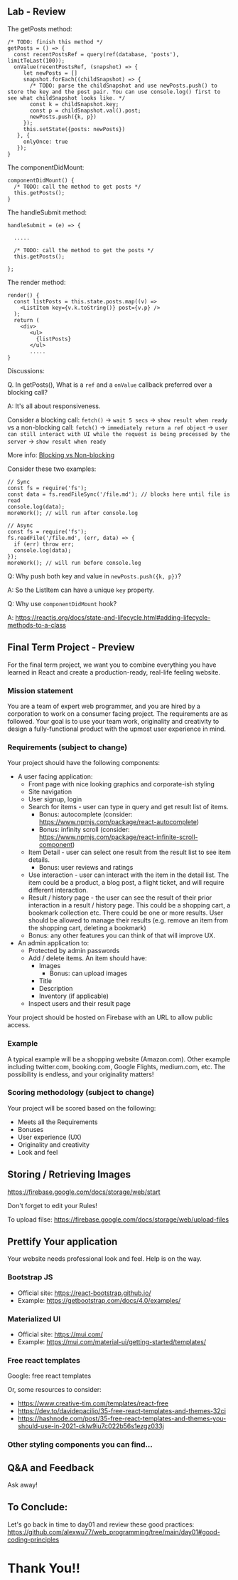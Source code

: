 ## Lab - Review

The getPosts method:

```
/* TODO: finish this method */
getPosts = () => {
  const recentPostsRef = query(ref(database, 'posts'), limitToLast(100));
  onValue(recentPostsRef, (snapshot) => {
     let newPosts = []
     snapshot.forEach((childSnapshot) => {
       /* TODO: parse the childSnapshot and use newPosts.push() to store the key and the post pair. You can use console.log() first to see what childSnapshot looks like. */
       const k = childSnapshot.key;
       const p = childSnapshot.val().post;
       newPosts.push({k, p})
     });
     this.setState({posts: newPosts})
   }, {
     onlyOnce: true
   });
}
```

The componentDidMount:

```
componentDidMount() {
  /* TODO: call the method to get posts */
  this.getPosts();
}
```

The handleSubmit method:

```
handleSubmit = (e) => {

  .....

  /* TODO: call the method to get the posts */
  this.getPosts();

};
```

The render method:

```
render() {
  const listPosts = this.state.posts.map((v) =>
    <ListItem key={v.k.toString()} post={v.p} />
  );
  return (
    <div>
       <ul>
         {listPosts}
       </ul>
       .....
}
```

Discussions:

Q. In getPosts(), What is a `ref` and a `onValue` callback preferred over a blocking call?

A: It's all about responsiveness.

Consider a blocking call: `fetch()` -> `wait 5 secs` -> `show result when ready` vs a non-blocking call: `fetch()` -> `immediately return a ref object` -> `user can still interact with UI while the request is being processed by the server` -> `show result when ready`

More info: [Blocking vs Non-blocking](https://www.freecodecamp.org/news/node-js-what-when-where-why-how-ab8424886e2/#:~:text=Blocking%20refers%20to%20operations%20that,a%20non%2DJavaScript%20operation%20completes)

Consider these two examples:

```
// Sync
const fs = require('fs');
const data = fs.readFileSync('/file.md'); // blocks here until file is read
console.log(data);
moreWork(); // will run after console.log

// Async
const fs = require('fs');
fs.readFile('/file.md', (err, data) => {
  if (err) throw err;
  console.log(data);
});
moreWork(); // will run before console.log
```

Q: Why push both key and value in `newPosts.push({k, p})`?

A: So the ListItem can have a unique `key` property.

Q: Why use `componentDidMount` hook?

A: https://reactjs.org/docs/state-and-lifecycle.html#adding-lifecycle-methods-to-a-class

## Final Term Project - Preview

For the final term project, we want you to combine everything you have learned in React and create a production-ready, real-life feeling website.

### Mission statement

You are a team of expert web programmer, and you are hired by a corporation to work on a consumer facing project. The requirements are as followed. Your goal is to use your team work, originality and creativity to design a fully-functional product with the upmost user experience in mind.

### Requirements (subject to change)

Your project should have the following components:

* A user facing application:
  * Front page with nice looking graphics and corporate-ish styling
  * Site navigation
  * User signup, login
  * Search for items - user can type in query and get result list of items.
    * Bonus: autocomplete (consider: https://www.npmjs.com/package/react-autocomplete)
    * Bonus: infinity scroll (consider: https://www.npmjs.com/package/react-infinite-scroll-component)
  * Item Detail - user can select one result from the result list to see item details.
    * Bonus: user reviews and ratings
  * Use interaction - user can interact with the item in the detail list. The item could be a product, a blog post, a flight ticket, and will require different interaction.
  * Result / history page - the user can see the result of their prior interaction in a result / history page. This could be a shopping cart, a bookmark collection etc. There could be one or more results. User should be allowed to manage their results (e.g. remove an item from the shopping cart, deleting a bookmark)
  * Bonus: any other features you can think of that will improve UX.
* An admin application to:
  * Protected by admin passwords
  * Add / delete items. An item should have:
    * Images
      * Bonus: can upload images
    * Title
    * Description
    * Inventory (if applicable)
  * Inspect users and their result page

Your project should be hosted on Firebase with an URL to allow public access.

### Example

A typical example will be a shopping website (Amazon.com). Other example including twitter.com, booking.com, Google Flights, medium.com, etc. The possibility is endless, and your originality matters!

### Scoring methodology (subject to change)

Your project will be scored based on the following:
* Meets all the Requirements
* Bonuses
* User experience (UX)
* Originality and creativity
* Look and feel

## Storing / Retrieving Images

https://firebase.google.com/docs/storage/web/start

Don't forget to edit your Rules!

To upload filse: https://firebase.google.com/docs/storage/web/upload-files

## Prettify Your application

Your website needs professional look and feel. Help is on the way.

### Bootstrap JS

* Official site: https://react-bootstrap.github.io/
* Example: https://getbootstrap.com/docs/4.0/examples/

### Materialized UI

* Official site: https://mui.com/
* Example: https://mui.com/material-ui/getting-started/templates/

### Free react templates

Google: free react templates

Or, some resources to consider:
* https://www.creative-tim.com/templates/react-free
* https://dev.to/davidepacilio/35-free-react-templates-and-themes-32ci
* https://hashnode.com/post/35-free-react-templates-and-themes-you-should-use-in-2021-cklw9iu7c022b56s1ezgz033j

### Other styling components you can find...

## Q&A and Feedback

Ask away!

## To Conclude:

Let's go back in time to day01 and review these good practices: https://github.com/alexwu77/web_programming/tree/main/day01#good-coding-principles


# Thank You!!
